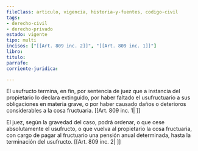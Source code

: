 ```yaml
---
fileClass: articulo, vigencia, historia-y-fuentes, codigo-civil
tags:
- derecho-civil
- derecho-privado
estado: vigente
tipo: multi
incisos: ["[[Art. 809 inc. 2]]", "[[Art. 809 inc. 1]]"]
libro:
titulo:
parrafo:
corriente-juridica:

---
```

El usufructo termina, en fin, por sentencia de juez que a instancia del propietario lo declara extinguido, por haber faltado el usufructuario a sus obligaciones en materia grave, o por haber causado daños o deterioros considerables a la cosa fructuaria. [[Art. 809 inc. 1| ]]

El juez, según la gravedad del caso, podrá ordenar, o que cese absolutamente el usufructo, o que vuelva al propietario la cosa fructuaria, con cargo de pagar al fructuario una pensión anual determinada, hasta la terminación del usufructo. [[Art. 809 inc. 2| ]]